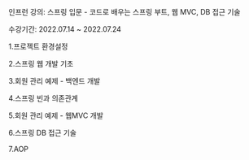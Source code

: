 인프런 강의: 스프링 입문 - 코드로 배우는 스프링 부트, 웹 MVC, DB 접근 기술

수강기간: 2022.07.14 ~ 2022.07.24

1.프로젝트 환경설정

2.스프링 웹 개발 기초

3.회원 관리 예제 - 백엔드 개발

4.스프링 빈과 의존관계

5.회원 관리 예제 - 웹MVC 개발
  
6.스프링 DB 접근 기술

7.AOP
